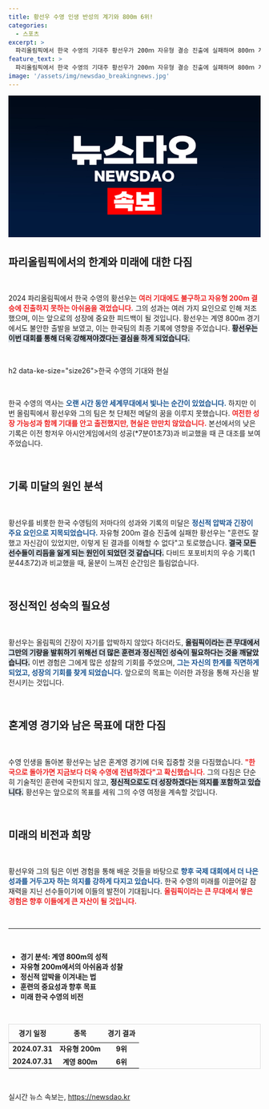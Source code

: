 ```yaml
---
title: 황선우 수영 인생 반성의 계기와 800m 6위!
categories:
  - 스포츠
excerpt: >
  파리올림픽에서 한국 수영의 기대주 황선우가 200ｍ 자유형 결승 진출에 실패하며 800ｍ 계영에서도 6위에 그쳤다. 하지만 그는 좌절하지 않고 남은 혼계영에 집중하겠다는 결단을 내렸다.
feature_text: >
  파리올림픽에서 한국 수영의 기대주 황선우가 200ｍ 자유형 결승 진출에 실패하며 800ｍ 계영에서도 6위에 그쳤다. 하지만 그는 좌절하지 않고 남은 혼계영에 집중하겠다는 결단을 내렸다.
image: '/assets/img/newsdao_breakingnews.jpg'
---
```


<p><img src="/assets/img/newsdao_breakingnews.jpg" alt="flaretime 속보" /></p>

<h2 data-ke-size="size26">파리올림픽에서의 한계와 미래에 대한 다짐</h2>

<p data-ke-size="size16">&nbsp;</p>

<p>2024 파리올림픽에서 한국 수영의 황선우는 <b><span style="color: #ee2323;">여러 기대에도 불구하고 자유형 200m 결승에 진출하지 못하는 아쉬움을 겪었습니다.</span></b> 그의 성과는 여러 가지 요인으로 인해 저조했으며, 이는 앞으로의 성장에 중요한 피드백이 될 것입니다. 황선우는 계영 800m 경기에서도 불안한 출발을 보였고, 이는 한국팀의 최종 기록에 영향을 주었습니다. <b><span style="background-color: #21538527;">황선우는 이번 대회를 통해 더욱 강해져야겠다는 결심을 하게 되었습니다.</span></b></p>

<p data-ke-size="size16">&nbsp;</p>

<p>h2 data-ke-size="size26">한국 수영의 기대와 현실</h2></p>

<p data-ke-size="size16">&nbsp;</p>

<p>한국 수영의 역사는 <b><span style="color: #1a5490;">오랜 시간 동안 세계무대에서 빛나는 순간이 있었습니다.</span></b> 하지만 이번 올림픽에서 황선우와 그의 팀은 첫 단체전 메달의 꿈을 이루지 못했습니다. <b><span style="color: #ee2323;">여전한 성장 가능성과 함께 기대를 안고 출전했지만, 현실은 만만치 않았습니다.</span></b>  본선에서의 낮은 기록은 이전 항저우 아시안게임에서의 성공(*7분01초73)과 비교했을 때 큰 대조를 보여주었습니다.</p>

<p data-ke-size="size16">&nbsp;</p>

<h2 data-ke-size="size26">기록 미달의 원인 분석</h2>

<p data-ke-size="size16">&nbsp;</p>

<p>황선우를 비롯한 한국 수영팀의 저마다의 성과와 기록의 미달은 <b><span style="color: #1a5490;">정신적 압박과 긴장이 주요 요인으로 지목되었습니다.</span></b> 자유형 200m 결승 진출에 실패한 황선우는 "훈련도 잘했고 자신감이 있었지만, 이렇게 된 결과를 이해할 수 없다"고 토로했습니다. <b><span style="background-color: #21538527;">결국 모든 선수들이 리듬을 잃게 되는 원인이 되었던 것 같습니다.</span></b> 다비드 포포비치의 우승 기록(1분44초72)과 비교했을 때, 울분이 느껴진 순간임은 틀림없습니다.</p>

<p data-ke-size="size16">&nbsp;</p>

<h2 data-ke-size="size26">정신적인 성숙의 필요성</h2>

<p data-ke-size="size16">&nbsp;</p>

<p>황선우는 올림픽의 긴장이 자기를 압박하지 않았다 하더라도, <b><span style="background-color: #21538527;">올림픽이라는 큰 무대에서 그만의 기량을 발휘하기 위해선 더 많은 훈련과 정신적인 성숙이 필요하다는 것을 깨달았습니다.</span></b> 이번 경험은 그에게 많은 성찰의 기회를 주었으며, <b><span style="color: #1a5490;">그는 자신의 한계를 직면하게 되었고, 성장의 기회를 찾게 되었습니다.</span></b> 앞으로의 목표는 이러한 과정을 통해 자신을 발전시키는 것입니다.</p>

<p data-ke-size="size16">&nbsp;</p>

<h2 data-ke-size="size26">혼계영 경기와 남은 목표에 대한 다짐</h2>

<p data-ke-size="size16">&nbsp;</p>

<p>수영 인생을 돌아본 황선우는 남은 혼계영 경기에 더욱 집중할 것을 다짐했습니다. <b><span style="color: #ee2323;">"한국으로 돌아가면 지금보다 더욱 수영에 전념하겠다"고 확신했습니다.</span></b> 그의 다짐은 단순히 기술적인 훈련에 국한되지 않고, <b><span style="background-color: #21538527;">정신적으로도 더 성장하겠다는 의지를 포함하고 있습니다.</span></b> 황선우는 앞으로의 목표를 세워 그의 수영 여정을 계속할 것입니다.</p>

<p data-ke-size="size16">&nbsp;</p>

<h2 data-ke-size="size26">미래의 비전과 희망</h2>

<p data-ke-size="size16">&nbsp;</p>

<p>황선우와 그의 팀은 이번 경험을 통해 배운 것들을 바탕으로 <b><span style="color: #1a5490;">향후 국제 대회에서 더 나은 성과를 거두고자 하는 의지를 강하게 다지고 있습니다.</span></b> 한국 수영의 미래를 이끌어갈 잠재력을 지닌 선수들이기에 이들의 발전이 기대됩니다. <b><span style="color: #ee2323;">올림픽이라는 큰 무대에서 쌓은 경험은 향후 이들에게 큰 자산이 될 것입니다.</span></b></p>

<p data-ke-size="size16">&nbsp;</p>

<hr/>

<p data-ke-size="size16">&nbsp;</p>

<ul>
    <li><b>경기 분석: 계영 800m의 성적</b></li>
    <li><b>자유형 200m에서의 아쉬움과 성찰</b></li>
    <li><b>정신적 압박을 이겨내는 법</b></li>
    <li><b>훈련의 중요성과 향후 목표</b></li>
    <li><b>미래 한국 수영의 비전</b></li>
</ul>

<p data-ke-size="size16">&nbsp;</p>

<table style="width: 100%; border: 1px solid #ddd; border-collapse: collapse;">
    <thead>
        <tr>
            <td style="text-align: center; height: 30px;"><b>경기 일정</b></td>
            <td style="text-align: center; height: 30px;"><b>종목</b></td>
            <td style="text-align: center; height: 30px;"><b>경기 결과</b></td>
        </tr>
    </thead>
    <tbody>
        <tr>
            <td style="text-align: center; height: 17px;"><b>2024.07.31</b></td>
            <td style="text-align: center; height: 17px;"><b>자유형 200m</b></td>
            <td style="text-align: center; height: 17px;"><b>9위</b></td>
        </tr>
        <tr>
            <td style="text-align: center; height: 17px;"><b>2024.07.31</b></td>
            <td style="text-align: center; height: 17px;"><b>계영 800m</b></td>
            <td style="text-align: center; height: 17px;"><b>6위</b></td>
        </tr>
    </tbody>
</table>

<p data-ke-size="size16">&nbsp;</p>
실시간 뉴스 속보는, <a href="https://newsdao.kr" rel="dofollow">https://newsdao.kr</a>


